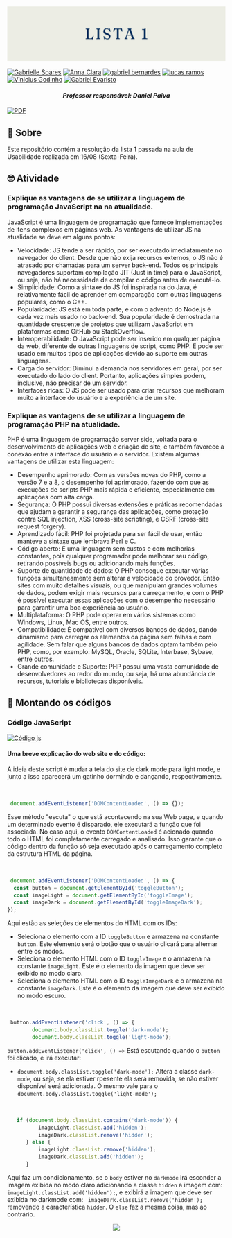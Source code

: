 <img src="https://github.com/S5-2024/lista-01-udwmj-2024/blob/main/assets/banners%20(4).png">

[![Gabrielle Soares ](https://img.shields.io/badge/Gabrielle_Soares_-black?style=for-the-badge&logo=github)](https://github.com/gabriellesote)
[![Anna Clara](https://img.shields.io/badge/Anna_Clara-black?style=for-the-badge&logo=github)](https://github.com/byasun)
[![gabriel bernardes](https://img.shields.io/badge/gabriel_bernardes-black?style=for-the-badge&logo=github)](https://github.com/Gabber28)
[![lucas ramos](https://img.shields.io/badge/lucas_ramos-black?style=for-the-badge&logo=github)](https://github.com/LucasRramos)
[![Vinicius Godinho ](https://img.shields.io/badge/Vinicius_Godinho_-black?style=for-the-badge&logo=github)](https://github.com/ViniciusMGodinho)
[![Gabriel Evaristo](https://img.shields.io/badge/Gabriel_Evaristo-black?style=for-the-badge&logo=github)](https://github.com/gabsevamac)

<h4 align="center"> <em> Professor responsável: Daniel Paiva </em></h4>

[![PDF](https://img.shields.io/badge/PDF-F05A7E?style=for-the-badge)](https://github.com/S5-2024/lista-01-udwmj-2024/blob/main/assets/lista_exercicio_I-2%5B1%5D.pdf)



## 📌 Sobre

<p>
  Este repositório contém a resolução da lista 1 passada na aula de Usabilidade realizada em 16/08 (Sexta-Feira).
  
 </p>


##  🤓 Atividade 

<h3> Explique as vantagens de se utilizar a linguagem de programação JavaScript na
na atualidade.
 </h3>

<p> JavaScript é uma linguagem de programação que fornece implementações de itens complexos em páginas web. As vantagens de utilizar JS na atualidade se deve em alguns pontos: 
 </p>

* Velocidade: JS tende a ser rápido, por ser executado imediatamente no navegador do client. Desde que não exija recursos externos, o JS não é atrasado por chamadas para um server back-end.  Todos os principais navegadores suportam compilação JIT (Just in time) para o JavaScript, ou seja, não há necessidade de compilar o código antes de executá-lo.
* Simplicidade: Como a sintaxe do JS foi inspirada na do Java, é relativamente fácil de aprender em comparação com outras linguagens populares, como o C++.
* Popularidade:  JS está em toda parte, e com o advento do Node.js é cada vez mais usado no back-end. Sua popularidade é demostrada na quantidade crescente de projetos que utilizam JavaScript em plataformas como GitHub ou StackOverflow.
* Interoperabilidade:  O JavaScript pode ser inserido em qualquer página da web, diferente de outras linguagens de script, como PHP. E pode ser usado em muitos tipos de aplicações devido ao suporte em outras linguagens.
* Carga do servidor: Diminui a demanda nos servidores em geral, por ser executado do lado do client. Portanto, aplicações simples podem, inclusive, não precisar de um servidor.
* Interfaces ricas:  O JS pode ser usado para criar recursos que melhoram muito a interface do usuário e a experiência de um site.
  
 <h3>Explique as vantagens de se utilizar a linguagem de programação PHP na
atualidade.
 </h3>

<p>PHP é uma linguagem de programação server side, voltada para o desenvolvimento de aplicações web e criação de site, e também favorece a conexão entre a interface do usuário e o servidor. Existem algumas vantagens de utilizar esta linguagem: </p>

* Desempenho aprimorado:  Com as versões novas do PHP, como a versão 7 e a 8, o desempenho foi aprimorado, fazendo com que as execuções de scripts PHP mais rápida e eficiente, especialmente em aplicações com alta carga.
* Segurança:  O PHP possui diversas extensões e práticas recomendadas que ajudam a garantir a segurança das aplicações, como proteção contra SQL injection, XSS (cross-site scripting), e CSRF (cross-site request forgery).
* Aprendizado fácil:  PHP foi projetada para ser fácil de usar, então manteve a sintaxe que lembrava Perl e C.
* Código aberto: É uma linguagem sem custos e com melhorias constantes, pois qualquer programador pode melhorar seu código, retirando possíveis bugs ou adicionando mais funções.
* Suporte de quantidade de dados:  O PHP consegue executar várias funções simultaneamente sem alterar a velocidade do provedor. Então sites com muito detalhes visuais, ou que manipulam grandes volumes de dados, podem exigir mais recursos para carregamento, e com o PHP é possível executar essas aplicações com o desempenho necessário para garantir uma boa experiência ao usuário.
* Multiplataforma:  O PHP pode operar em vários sistemas como Windows, Linux, Mac OS, entre outros.
* Compatibilidade:  É compatível com diversos bancos de dados, dando dinamismo para carregar os elementos da página sem falhas e com agilidade.  Sem falar que alguns bancos de dados optam também pelo PHP, como, por exemplo: MySQL, Oracle, SQLite, Interbase, Sybase, entre outros.
* Grande comunidade e Suporte: PHP possui uma vasta comunidade de desenvolvedores ao redor do mundo, ou seja, há uma abundância de recursos, tutoriais e bibliotecas disponíveis.


 <h2> 🩻 Montando os códigos </h2>
 
<h3> Código JavaScript</h3>

[![Código js](https://img.shields.io/badge/Código_js-D1E9F6?style=for-the-badge&logo=github&logoColor=FF8A8A)](https://github.com/S5-2024/lista-01-udwmj-2024/tree/main/JS)

 <h4> Uma breve explicação do web site e do código: </h4>

 <p>
   A ideia deste script é mudar a tela do site de dark mode para light mode, e junto a isso aparecerá um gatinho dormindo e dançando, respectivamente. 
 </p> <br>
 

```javascript
 document.addEventListener('DOMContentLoaded', () => {});

``` 
 <p> 
   
Esse método "escuta" o que está acontecendo na sua Web page, e quando um determinado evento é disparado, ele executará a função que foi associada. No caso aqui, o evento  `` DOMContentLoaded `` é acionado quando todo o HTML foi completamente carregado e analisado. Isso garante que o código dentro da função só seja executado após o carregamento completo da estrutura HTML da página.
 </p>

<br> 

```javascript
 document.addEventListener('DOMContentLoaded', () => {
  const button = document.getElementById('toggleButton');
  const imageLight = document.getElementById('toggleImage');
  const imageDark = document.getElementById('toggleImageDark');
});
```

<p> 
  
Aqui estão as seleções de elementos do HTML com os IDs:
  * Seleciona o elemento com a ID `toggleButton`  e armazena na constante `button`. Este elemento será o botão que o usuário clicará para alternar entre os modos.
  * Seleciona o elemento HTML com o ID `toggleImage` e o armazena na constante `imageLight`. Este é o elemento da imagem que deve ser exibido no modo claro.
  * Seleciona o elemento HTML com o ID `toggleImageDark` e o armazena na constante `imageDark`. Este é o elemento da imagem que deve ser exibido no modo escuro.
</p>

<br> 

```javascript
 button.addEventListener('click', () => {
        document.body.classList.toggle('dark-mode');
        document.body.classList.toggle('light-mode');
```
<p>

`button.addEventListener('click', () =>` Está escutando quando o `button` foi clicado, e irá executar:
* `document.body.classList.toggle('dark-mode');` Altera a classe `dark-mode`, ou seja, se ela estiver rpesente ela será removida, se não estiver disponível será adicionada. O mesmo vale para o `document.body.classList.toggle('light-mode');`
</p>
<br>

```javascript
   if (document.body.classList.contains('dark-mode')) {
          imageLight.classList.add('hidden');
          imageDark.classList.remove('hidden');
      } else {
          imageLight.classList.remove('hidden');
          imageDark.classList.add('hidden');
      }
```

<p>

Aqui faz um condicionamento, se o `body` estiver no `darkmode` irá esconder a imagem exibida no modo claro adicionando a classe `hidden` a imagem com: `imageLight.classList.add('hidden');`, e exibirá a imagem que deve ser exibida no darkmode com: ` imageDark.classList.remove('hidden');`  removendo a característica `hidden`. 
O `else` faz a mesma coisa, mas ao contrário. 
</p>



<div align=center> 

<img src="#"> </div>
